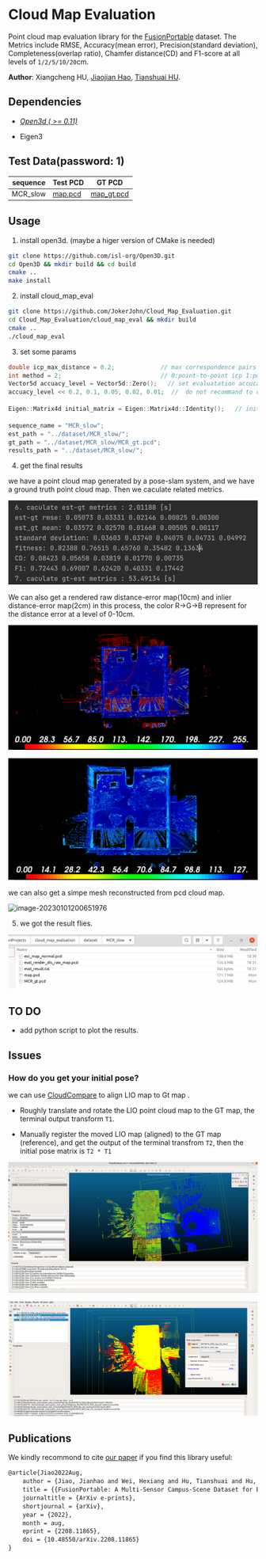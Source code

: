 # Cloud Map Evaluation
Point cloud map evaluation library  for the [FusionPortable](https://ram-lab.com/file/site/fusionportable/dataset/fusionportable/) dataset.  The Metrics include RMSE, Accuracy(mean error), Precision(standard deviation), Completeness(overlap ratio), Chamfer distance(CD) and F1-score at all levels of `1/2/5/10/20`cm.

**Author**: Xiangcheng HU, [Jiaojian Hao](https://github.com/gogojjh), [Tianshuai HU](https://github.com/hutslib).

## Dependencies

- *[Open3d ( >= 0.11)](https://github.com/isl-org/Open3D)* 

- Eigen3

## Test Data(password: 1)

| sequence | Test PCD                                                     | GT PCD                                                       |
| -------- | ------------------------------------------------------------ | ------------------------------------------------------------ |
| MCR_slow | [map.pcd](https://hkustconnect-my.sharepoint.com/:u:/g/personal/xhubd_connect_ust_hk/ES9eSANEr-9NvkFqMzMFsecBo5r3hBpBnj0c6BMPgsfXnQ?e=aijdPf) | [map_gt.pcd](https://hkustconnect-my.sharepoint.com/:u:/g/personal/xhubd_connect_ust_hk/ESfn5EEsiPlCiJcydVc_HqgBDGqy65MHoyu63XE-iKbFBQ?e=dTDon4) |

## Usage

1. install open3d. (maybe a higer version of CMake is needed)

```bash
git clone https://github.com/isl-org/Open3D.git
cd Open3D && mkdir build && cd build   
cmake ..
make install
```

2. install cloud_map_eval

```bash
git clone https://github.com/JokerJohn/Cloud_Map_Evaluation.git
cd Cloud_Map_Evaluation/cloud_map_eval && mkdir build
cmake ..
./cloud_map_eval
```

3. set some params

```c++
double icp_max_distance = 0.2;             // max correspondence pairs distance for  knn search in icp
int method = 2;                            // 0:point-to-point icp 1:point-to-plane icp 
Vector5d accuacy_level = Vector5d::Zero();   // set evaluatation accucay level, eg. 20cm/10cm/5cm/2cm/1cm
accuacy_level << 0.2, 0.1, 0.05, 0.02, 0.01;  //  do not recommand to change this

Eigen::Matrix4d initial_matrix = Eigen::Matrix4d::Identity();   // initial pose for your map

sequence_name = "MCR_slow";
est_path = "../dataset/MCR_slow/";
gt_path = "../dataset/MCR_slow/MCR_gt.pcd";
results_path = "../dataset/MCR_slow/";
```

4. get the final results

we have a point cloud map generated by a pose-slam system, and we have a ground truth point cloud map. Then we caculate related metrics.

![image-20230101221042821](README/image-20230101221042821.png)

We can also get a rendered raw distance-error map(10cm) and inlier distance-error map(2cm) in this process, the color R->G->B represent for the distance error at a level of 0-10cm.

![image-20221230172500558](README/image-20221230172500558.png)

![image-20230101195932135](README/image-20230101195932135.png)

we can also get a simpe mesh reconstructed from pcd cloud map.

![image-20230101200651976](README/image-20230101200651976.png)

5. we got the result flies.

![image-20230104184348273](README/image-20230104184348273.png)

## TO DO

- add python script to plot the results.

## Issues

### How do you get your initial pose?

we can use [CloudCompare](https://github.com/CloudCompare/CloudCompare) to align LIO map to Gt map .

- Roughly  translate and rotate the LIO point cloud map to the GT map, the terminal output transform `T1`.

- Manually register the moved LIO map (aligned) to the GT map (reference), and get the output of the terminal transfrom `T2`, then the initial pose matrix is `T2 * T1`

![image-20230106135937336](README/image-20230106135937336.png)

![image-20230106140017020](README/image-20230106140017020.png)

## Publications

We kindly recommond to cite [our paper](https://arxiv.org/abs/2208.11865) if you find this library useful:

```latex
@article{Jiao2022Aug,
	author = {Jiao, Jianhao and Wei, Hexiang and Hu, Tianshuai and Hu, Xiangcheng and Zhu, Yilong and He, Zhijian and Wu, Jin and Yu, Jingwen and Xie, Xupeng and Huang, Huaiyang and Geng, Ruoyu and Wang, Lujia and Liu, Ming},
	title = {{FusionPortable: A Multi-Sensor Campus-Scene Dataset for Evaluation of Localization and Mapping Accuracy on Diverse Platforms}},
	journaltitle = {ArXiv e-prints},
	shortjournal = {arXiv},
	year = {2022},
	month = aug,
	eprint = {2208.11865},
	doi = {10.48550/arXiv.2208.11865}
}
```